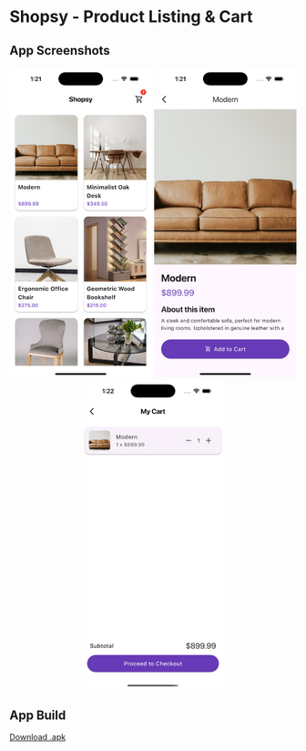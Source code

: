 # Shopsy - Product Listing & Cart

## App Screenshots

<div align="center">
  <img src="assets/snapshots/home_screen.png" width="250" alt="Main Products listing screen">
  <img src="assets/snapshots/product_details_screen.png" width="250" alt="Products details screen">
  <img src="assets/snapshots/cart_screen.png" width="250" alt="Cart Screen">
</div>

## App Build
[Download .apk](https://drive.google.com/drive/folders/15lHtWb3FJkHr32gs_iODsIvOpNUUpY48?usp=share_link)
